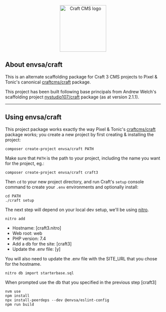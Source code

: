 &nbsp;

<p align="center"><a href="https://craftcms.com/" target="_blank"><img src="https://craftcms.com/craftcms.svg" width="150" alt="Craft CMS logo" /></a></p>

## About envsa/craft

This is an alternate scaffolding package for Craft 3 CMS projects to Pixel & Tonic's canonical [craftcms/craft](https://github.com/craftcms/craft) package.

This project has been built following base principals from Andrew Welch's scaffolding project [nystudio107/craft](https://github.com/nystudio107/craft/tree/2.1.1) package (as at version 2.1.1).

---

## Using envsa/craft

This project package works exactly the way Pixel & Tonic's [craftcms/craft](https://github.com/craftcms/craft) package works; you create a new project by first creating & installing the project:

    composer create-project envsa/craft PATH

Make sure that `PATH` is the path to your project, including the name you want for the project, eg.:

    composer create-project envsa/craft craft3

Then `cd` to your new project directory, and run Craft's `setup` console command to create your `.env` environments and optionally install:

    cd PATH
    ./craft setup

The next step will depend on your local dev setup, we'll be using [nitro](https://github.com/craftcms/nitro).

    nitro add

- Hostname: [craft3.nitro]
- Web root: web
- PHP version: 7.4
- Add a db for the site: [craft3]
- Update the .env file: [y]

You will also need to update the .env file with the SITE_URL that you chose for the hostname.

    nitro db import starterbase.sql

When prompted use the db that you specified in the previous step [craft3]

    nvm use
    npm install
    npx install-peerdeps --dev @envsa/eslint-config
    npm run build

